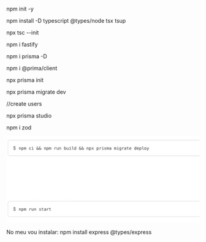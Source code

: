 npm init -y

npm install -D typescript @types/node tsx tsup

npx tsc --init
<!-- Muda para es2020 -->

npm i fastify

npm i prisma -D

npm i @prima/client

npx prisma init

npx prisma migrate dev

//create users

npx prisma studio

npm i zod

![alt text](image.png)


No meu vou instalar:
npm install express @types/express
